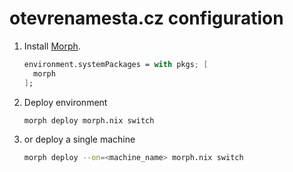otevrenamesta.cz configuration
==============================

1. Install [Morph](https://github.com/DBCDK/morph).

    ~~~~~ nix
    environment.systemPackages = with pkgs; [
      morph
    ];
    ~~~~~

2. Deploy environment

    ~~~~~ bash
    morph deploy morph.nix switch
    ~~~~~

3. or deploy a single machine

    ~~~~~ bash
    morph deploy --on=<machine_name> morph.nix switch
    ~~~~~
